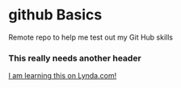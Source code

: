# github Basics

Remote repo to help me test out my Git Hub skills

### This really needs another header

[I am learning this on Lynda.com!](http://www.lynda.com)
